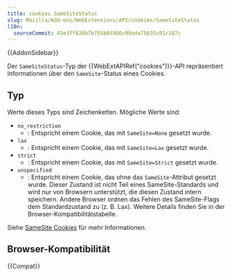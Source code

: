 ```yaml
---
title: cookies.SameSiteStatus
slug: Mozilla/Add-ons/WebExtensions/API/cookies/SameSiteStatus
l10n:
  sourceCommit: 43e3ff826b7b755b05986c99ada75635c01c187c
---
```


{{AddonSidebar}}

Der `SameSiteStatus`-Typ der {{WebExtAPIRef("cookies")}}-API repräsentiert Informationen über den `SameSite`-Status eines Cookies.

## Typ

Werte dieses Typs sind Zeichenketten. Mögliche Werte sind:

- `no_restriction`
  - : Entspricht einem Cookie, das mit `SameSite=None` gesetzt wurde.
- `lax`
  - : Entspricht einem Cookie, das mit `SameSite=Lax` gesetzt wurde.
- `strict`
  - : Entspricht einem Cookie, das mit `SameSite=Strict` gesetzt wurde.
- `unspecified`
  - : Entspricht einem Cookie, das ohne das `SameSite`-Attribut gesetzt wurde. Dieser Zustand ist nicht Teil eines SameSite-Standards und wird nur von Browsern unterstützt, die diesen Zustand intern speichern. Andere Browser ordnen das Fehlen des SameSite-Flags dem Standardzustand zu (z. B. Lax). Weitere Details finden Sie in der Browser-Kompatibilitätstabelle.

Siehe [SameSite Cookies](/de/docs/Web/HTTP/Cookies#samesite_cookies) für mehr Informationen.

## Browser-Kompatibilität

{{Compat}}
